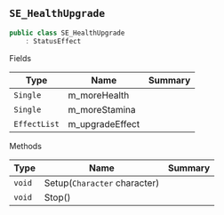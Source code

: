 ## `SE_HealthUpgrade`

```csharp
public class SE_HealthUpgrade
    : StatusEffect

```

Fields

| Type | Name | Summary | 
| --- | --- | --- | 
| `Single` | m_moreHealth |  | 
| `Single` | m_moreStamina |  | 
| `EffectList` | m_upgradeEffect |  | 


Methods

| Type | Name | Summary | 
| --- | --- | --- | 
| `void` | Setup(`Character` character) |  | 
| `void` | Stop() |  | 


